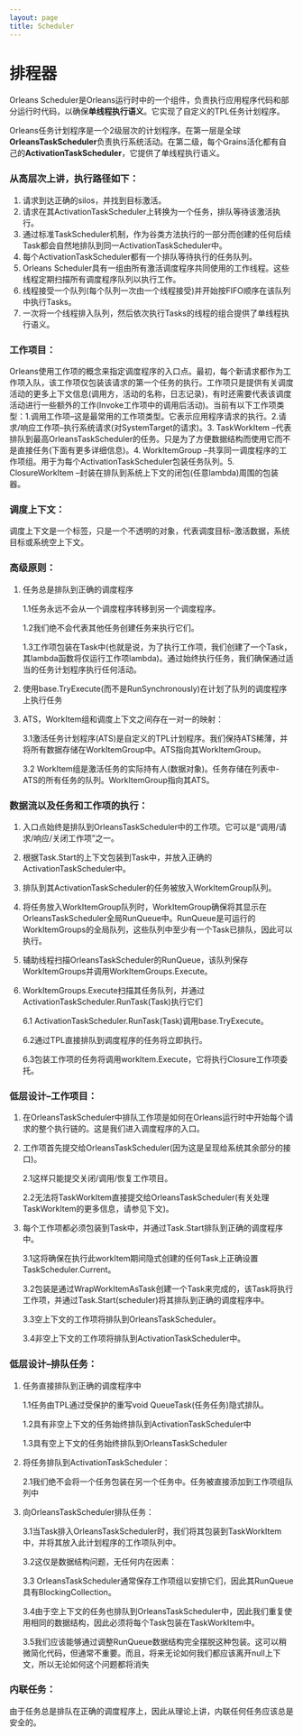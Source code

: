 ```yaml
---
layout: page
title: Scheduler
---
```


# 排程器

Orleans Scheduler是Orleans运行时中的一个组件，负责执行应用程序代码和部分运行时代码，以确保**单线程执行语义**。它实现了自定义的TPL任务计划程序。

Orleans任务计划程序是一个2级层次的计划程序。在第一层是全球**OrleansTaskScheduler**负责执行系统活动。在第二级，每个Grains活化都有自己的**ActivationTaskScheduler**，它提供了单线程执行语义。

### 从高层次上讲，执行路径如下：

1.  请求到达正确的silos，并找到目标激活。
2.  请求在其ActivationTaskScheduler上转换为一个任务，排队等待该激活执行。
3.  通过标准TaskScheduler机制，作为谷类方法执行的一部分而创建的任何后续Task都会自然地排队到同一ActivationTaskScheduler中。
4.  每个ActivationTaskScheduler都有一个排队等待执行的任务队列。
5.  Orleans Scheduler具有一组由所有激活调度程序共同使用的工作线程。这些线程定期扫描所有调度程序队列以执行工作。
6.  线程接受一个队列(每个队列一次由一个线程接受)并开始按FIFO顺序在该队列中执行Tasks。
7.  一次将一个线程排入队列，然后依次执行Tasks的线程的组合提供了单线程执行语义。

### 工作项目：

Orleans使用工作项的概念来指定调度程序的入口点。最初，每个新请求都作为工作项入队，该工作项仅包装该请求的第一个任务的执行。工作项只是提供有关调度活动的更多上下文信息(调用方，活动的名称，日志记录)，有时还需要代表该调度活动进行一些额外的工作(Invoke工作项中的调用后活动)。当前有以下工作项类型：1.调用工作项–这是最常用的工作项类型。它表示应用程序请求的执行。2.请求/响应工作项–执行系统请求(对SystemTarget的请求)。3. TaskWorkItem –代表排队到最高OrleansTaskScheduler的任务。只是为了方便数据结构而使用它而不是直接任务(下面有更多详细信息)。4. WorkItemGroup –共享同一调度程序的工作项组。用于为每个ActivationTaskScheduler包装任务队列。5. ClosureWorkItem –封装在排队到系统上下文的闭包(任意lambda)周围的包装器。

### 调度上下文：

调度上下文是一个标签，只是一个不透明的对象，代表调度目标–激活数据，系统目标或系统空上下文。

### 高级原则：

1.  任务总是排队到正确的调度程序

    1.1任务永远不会从一个调度程序转移到另一个调度程序。

    1.2我们绝不会代表其他任务创建任务来执行它们。

    1.3工作项包装在Task中(也就是说，为了执行工作项，我们创建了一个Task，其lambda函数将仅运行工作项lambda)。通过始终执行任务，我们确保通过适当的任务计划程序执行任何活动。

2.  使用base.TryExecute(而不是RunSynchronously)在计划了队列的调度程序上执行任务
3.  ATS，WorkItem组和调度上下文之间存在一对一的映射：

    3.1激活任务计划程序(ATS)是自定义的TPL计划程序。我们保持ATS稀薄，并将所有数据存储在WorkItemGroup中。ATS指向其WorkItemGroup。

    3.2 WorkItem组是激活任务的实际持有人(数据对象)。任务存储在列表中<Task>-ATS的所有任务的队列。WorkItemGroup指向其ATS。

### 数据流以及任务和工作项的执行：

1.  入口点始终是排队到OrleansTaskScheduler中的工作项。它可以是“调用/请求/响应/关闭工作项”之一。
2.  根据Task.Start的上下文包装到Task中，并放入正确的ActivationTaskScheduler中。
3.  排队到其ActivationTaskScheduler的任务被放入WorkItemGroup队列。
4.  将任务放入WorkItemGroup队列时，WorkItemGroup确保将其显示在OrleansTaskScheduler全局RunQueue中。RunQueue是可运行的WorkItemGroups的全局队列，这些队列中至少有一个Task已排队，因此可以执行。
5.  辅助线程扫描OrleansTaskScheduler的RunQueue，该队列保存WorkItemGroups并调用WorkItemGroups.Execute。
6.  WorkItemGroups.Execute扫描其任务队列，并通过ActivationTaskScheduler.RunTask(Task)执行它们

    6.1 ActivationTaskScheduler.RunTask(Task)调用base.TryExecute。

    6.2通过TPL直接排队到调度程序的任务将立即执行。

    6.3包装工作项的任务将调用workItem.Execute，它将执行Closure工作项委托。

### 低层设计–工作项目：

1.  在OrleansTaskScheduler中排队工作项是如何在Orleans运行时中开始每个请求的整个执行链的。这是我们进入调度程序的入口。
2.  工作项首先提交给OrleansTaskScheduler(因为这是呈现给系统其余部分的接口)。

    2.1这样只能提交关闭/调用/恢复工作项目。

    2.2无法将TaskWorkItem直接提交给OrleansTaskScheduler(有关处理TaskWorkItem的更多信息，请参见下文)。

3.  每个工作项都必须包装到Task中，并通过Task.Start排队到正确的调度程序中。

    3.1这将确保在执行此workItem期间隐式创建的任何Task上正确设置TaskScheduler.Current。

    3.2包装是通过WrapWorkItemAsTask创建一个Task来完成的，该Task将执行工作项，并通过Task.Start(scheduler)将其排队到正确的调度程序中。

    3.3空上下文的工作项将排队到OrleansTaskScheduler。

    3.4非空上下文的工作项将排队到ActivationTaskScheduler中。

### 低层设计–排队任务：

1.  任务直接排队到正确的调度程序中

    1.1任务由TPL通过受保护的重写void QueueTask(任务任务)隐式排队。

    1.2具有非空上下文的任务始终排队到ActivationTaskScheduler中

    1.3具有空上下文的任务始终排队到OrleansTaskScheduler

2.  将任务排队到ActivationTaskScheduler：

    2.1我们绝不会将一个任务包装在另一个任务中。任务被直接添加到工作项组队列中

3.  向OrleansTaskScheduler排队任务：

    3.1当Task排入OrleansTaskScheduler时，我们将其包装到TaskWorkItem中，并将其放入此计划程序的工作项队列中。

    3.2这仅是数据结构问题，无任何内在因素：

    3.3 OrleansTaskScheduler通常保存工作项组以安排它们，因此其RunQueue具有BlockingCollection<IWorkItem>。

    3.4由于空上下文的任务也排队到OrleansTaskScheduler中，因此我们重复使用相同的数据结构，因此必须将每个Task包装在TaskWorkItem中。

    3.5我们应该能够通过调整RunQueue数据结构完全摆脱这种包装。这可以稍微简化代码，但通常不重要。而且，将来无论如何我们都应该离开null上下文，所以无论如何这个问题都将消失

### 内联任务：

由于任务总是排队在正确的调度程序上，因此从理论上讲，内联任何任务应该总是安全的。

